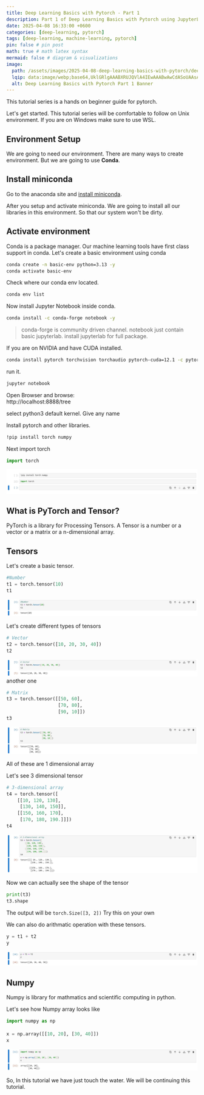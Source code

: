 ```yaml
---
title: Deep Learning Basics with Pytorch - Part 1
description: Part 1 of Deep Learning Basics with Pytorch using JupyterLab
date: 2025-04-08 16:33:00 +0600
categories: [deep-learning, pytorch]
tags: [deep-learning, machine-learning, pytorch]
pin: false # pin post
math: true # math latex syntax
mermaid: false # diagram & visualizations
image:
  path: /assets/images/2025-04-08-deep-learning-basics-with-pytorch/deep-learning-basics-banner.webp
  lqip: data:image/webp;base64,UklGRlgAAABXRUJQVlA4IEwAAABwAwCdASoUAAsAPzmEuVOvKKWisAgB4CcJYgC7ABrVtaXaUAAA/s2DBAG0CXXVg2oNx6O9rSf7FJgw08q9aJ7lmmvJHpO19QNxoAAA
  alt: Deep Learning Basics with Pytorch Part 1 Banner
---
```


This tutorial series is a hands on beginner guide for pytorch.

Let's get started. This tutorial series will be comfortable to follow on Unix environment. If you are on Windows make sure to use WSL.

## Environment Setup

We are going to need our environment. There are many ways to create environment. But we are going to use **Conda**.

## Install miniconda
Go to the anaconda site and [install miniconda](https://www.anaconda.com/docs/getting-started/miniconda/install#quickstart-install-instructions).

After you setup and activate miniconda. We are going to install all our libraries in this environment. So that our system won't be dirty.

## Activate environment
Conda is a package manager. Our machine learning tools have first class support in conda. Let's create a basic environment using conda

```sh
conda create -n basic-env python=3.13 -y
conda activate basic-env
```

Check where our conda env located.
```sh
conda env list
```

Now install Jupyter Notebook inside conda.
```sh
conda install -c conda-forge notebook -y
```
> conda-forge is community driven channel. notebook just contain basic jupyterlab. install jupyterlab for full package.

If you are on NVIDIA and have CUDA installed.
```bash
conda install pytorch torchvision torchaudio pytorch-cuda=12.1 -c pytorch -c nvidia
```

run it.
```sh
jupyter notebook
```
Open Browser and browse:  
http://localhost:8888/tree

select python3 default kernel. Give any name

Install pytorch and other libraries.
```sh
!pip install torch numpy
```

Next import torch
```python
import torch
```
![import torch](</assets/images/2025-04-08-deep-learning-basics-with-pytorch/Screenshot 2025-04-08 at 19-08-56 basics.webp>)

## What is PyTorch and Tensor?
PyTorch is a library for Processing Tensors. A Tensor is a number or a vector or a matrix or a n-dimensional array.


## Tensors
Let's create a basic tensor.
```python
#Number
t1 = torch.tensor(10)
t1
```
![tensor-ex-1](</assets/images/2025-04-08-deep-learning-basics-with-pytorch/Screenshot 2025-04-08 at 19-35-10 basics.webp>)


Let's create different types of tensors
```python
# Vector
t2 = torch.tensor([10, 20, 30, 40])
t2
```
![vector tensor](</assets/images/2025-04-08-deep-learning-basics-with-pytorch/Screenshot 2025-04-08 at 19-40-50 basics.webp>)
another one
```python
# Matrix
t3 = torch.tensor([[50, 60], 
                   [70, 80], 
                   [90, 10]])
t3
```
![matrix tensor](</assets/images/2025-04-08-deep-learning-basics-with-pytorch/Screenshot 2025-04-08 at 19-38-50 basics.webp>)


All of these are 1 dimensional array

Let's see 3 dimensional tensor
```python
# 3-dimensional array
t4 = torch.tensor([
    [[10, 120, 130], 
     [130, 140, 150]], 
    [[150, 160, 170], 
     [170, 180, 190.]]])
t4
```
![3 dimensional tensor](</assets/images/2025-04-08-deep-learning-basics-with-pytorch/Screenshot 2025-04-08 at 19-44-59 basics.webp>)


Now we can actually see the shape of the tensor
```python
print(t3)
t3.shape
```
The output will be `torch.Size([3, 2])`
Try this on your own

We can also do arithmatic operation with these tensors.
```python
y = t1 + t2
y
```
![arithmatic operation](</assets/images/2025-04-08-deep-learning-basics-with-pytorch/Screenshot 2025-04-08 at 19-49-53 basics.webp>)


## Numpy

Numpy is library for mathmatics and scientific computing in python.

Let's see how Numpy array looks like
```python
import numpy as np

x = np.array([[10, 20], [30, 40]])
x
```
![numpy example](</assets/images/2025-04-08-deep-learning-basics-with-pytorch/Screenshot 2025-04-08 at 19-53-21 basics.webp>)

So, In this tutorial we have just touch the water. We will be continuing this tutorial.  












